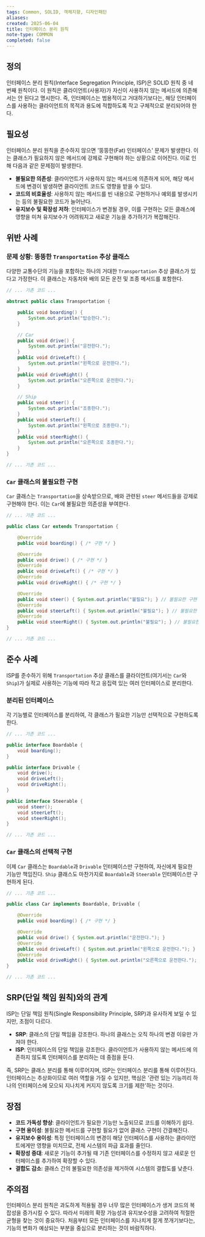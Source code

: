 ```yaml
---
tags: Common, SOLID, 객체지향, 디자인패턴
aliases:
created: 2025-06-04
title: 인터페이스 분리 원칙
note-type: COMMON
completed: false
---
```


## 정의

인터페이스 분리 원칙(Interface Segregation Principle, ISP)은 SOLID 원칙 중 네 번째 원칙이다. 이 원칙은 클라이언트(사용자)가 자신이 사용하지 않는 메서드에 의존해서는 안 된다고 명시한다. 즉, 인터페이스는 범용적이고 거대하기보다는, 해당 인터페이스를 사용하는 클라이언트의 목적과 용도에 적합하도록 작고 구체적으로 분리되어야 한다.

## 필요성

인터페이스 분리 원칙을 준수하지 않으면 '뚱뚱한(Fat) 인터페이스' 문제가 발생한다. 이는 클래스가 필요하지 않은 메서드에 강제로 구현해야 하는 상황으로 이어진다. 이로 인해 다음과 같은 문제점이 발생한다.

*   **불필요한 의존성**: 클라이언트가 사용하지 않는 메서드에 의존하게 되어, 해당 메서드에 변경이 발생하면 클라이언트 코드도 영향을 받을 수 있다.
*   **코드의 비효율성**: 사용하지 않는 메서드를 빈 내용으로 구현하거나 예외를 발생시키는 등의 불필요한 코드가 늘어난다.
*   **유지보수 및 확장성 저하**: 인터페이스가 변경될 경우, 이를 구현하는 모든 클래스에 영향을 미쳐 유지보수가 어려워지고 새로운 기능을 추가하기가 복잡해진다.

## 위반 사례

### 문제 상황: 뚱뚱한 `Transportation` 추상 클래스

다양한 교통수단의 기능을 포함하는 하나의 거대한 `Transportation` 추상 클래스가 있다고 가정한다. 이 클래스는 자동차와 배의 모든 운전 및 조종 메서드를 포함한다.

```java
// ... 기존 코드 ...

abstract public class Transportation {

    public void boarding() {
        System.out.println("탑승한다.");
    }

    // Car
    public void drive() {
        System.out.println("운전한다.");
    }
    public void driveLeft() {
        System.out.println("왼쪽으로 운전한다.");
    }
    public void driveRight() {
        System.out.println("오른쪽으로 운전한다.");
    }

    // Ship
    public void steer() {
        System.out.println("조종한다.");
    }
    public void steerLeft() {
        System.out.println("왼쪽으로 조종한다.");
    }
    public void steerRight() {
        System.out.println("오른쪽으로 조종한다.");
    }
}

// ... 기존 코드 ...
```

### `Car` 클래스의 불필요한 구현

`Car` 클래스는 `Transportation`을 상속받으므로, 배와 관련된 `steer` 메서드들을 강제로 구현해야 한다. 이는 `Car`에 불필요한 의존성을 부여한다.

```java
// ... 기존 코드 ...

public class Car extends Transportation {

    @Override
    public void boarding() { /* 구현 */ }

    @Override
    public void drive() { /* 구현 */ }
    @Override
    public void driveLeft() { /* 구현 */ }
    @Override
    public void driveRight() { /* 구현 */ }

    @Override
    public void steer() { System.out.println("불필요"); } // 불필요한 구현
    @Override
    public void steerLeft() { System.out.println("불필요"); } // 불필요한 구현
    @Override
    public void steerRight() { System.out.println("불필요"); } // 불필요한 구현
}

// ... 기존 코드 ...
```

## 준수 사례

ISP를 준수하기 위해 `Transportation` 추상 클래스를 클라이언트(여기서는 `Car`와 `Ship`)가 실제로 사용하는 기능에 따라 작고 응집력 있는 여러 인터페이스로 분리한다.

### 분리된 인터페이스

각 기능별로 인터페이스를 분리하여, 각 클래스가 필요한 기능만 선택적으로 구현하도록 한다.

```java
// ... 기존 코드 ...

public interface Boardable {
    void boarding();
}

public interface Drivable {
    void drive();
    void driveLeft();
    void driveRight();
}

public interface Steerable {
    void steer();
    void steerLeft();
    void steerRight();
}

// ... 기존 코드 ...
```

### `Car` 클래스의 선택적 구현

이제 `Car` 클래스는 `Boardable`과 `Drivable` 인터페이스만 구현하여, 자신에게 필요한 기능만 책임진다. `Ship` 클래스도 마찬가지로 `Boardable`과 `Steerable` 인터페이스만 구현하게 된다.

```java
// ... 기존 코드 ...

public class Car implements Boardable, Drivable {

    @Override
    public void boarding() { /* 구현 */ }

    @Override
    public void drive() { System.out.println("운전한다."); }
    @Override
    public void driveLeft() { System.out.println("왼쪽으로 운전한다."); }
    @Override
    public void driveRight() { System.out.println("오른쪽으로 운전한다."); }
}

// ... 기존 코드 ...
```


## SRP(단일 책임 원칙)와의 관계

ISP는 단일 책임 원칙(Single Responsibility Principle, SRP)과 유사하게 보일 수 있지만, 초점이 다르다.

*   **SRP**: 클래스의 단일 책임을 강조한다. 하나의 클래스는 오직 하나의 변경 이유만 가져야 한다.
*   **ISP**: 인터페이스의 단일 책임을 강조한다. 클라이언트가 사용하지 않는 메서드에 의존하지 않도록 인터페이스를 분리하는 데 중점을 둔다.

즉, SRP는 클래스 분리를 통해 이루어지며, ISP는 인터페이스 분리를 통해 이루어진다. 인터페이스는 추상화이므로 여러 역할을 가질 수 있지만, 핵심은 '관련 있는 기능끼리 하나의 인터페이스에 모으되 지나치게 커지지 않도록 크기를 제한'하는 것이다.

## 장점

*   **코드 가독성 향상**: 클라이언트가 필요한 기능만 노출되므로 코드를 이해하기 쉽다.
*   **구현 용이성**: 불필요한 메서드를 구현할 필요가 없어 클래스 구현이 간결해진다.
*   **유지보수 용이성**: 특정 인터페이스의 변경이 해당 인터페이스를 사용하는 클라이언트에게만 영향을 미치므로, 전체 시스템의 파급 효과를 줄인다.
*   **확장성 증대**: 새로운 기능이 추가될 때 기존 인터페이스를 수정하지 않고 새로운 인터페이스를 추가하여 확장할 수 있다.
*   **결합도 감소**: 클래스 간의 불필요한 의존성을 제거하여 시스템의 결합도를 낮춘다.

## 주의점

인터페이스 분리 원칙은 과도하게 적용될 경우 너무 많은 인터페이스가 생겨 코드의 복잡성을 증가시킬 수 있다. 따라서 미래의 확장 가능성과 유지보수성을 고려하여 적절한 균형을 찾는 것이 중요하다. 처음부터 모든 인터페이스를 지나치게 잘게 쪼개기보다는, 기능의 변화가 예상되는 부분을 중심으로 분리하는 것이 바람직하다. 